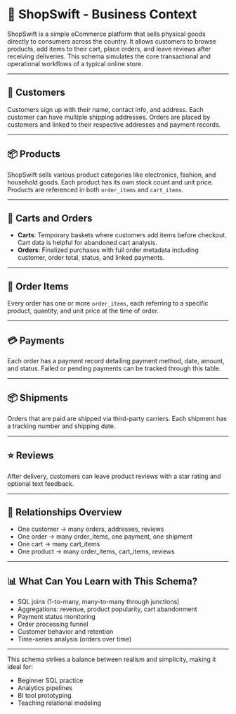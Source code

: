 # 🛒 ShopSwift - Business Context

ShopSwift is a simple eCommerce platform that sells physical goods directly to consumers across the country. It allows customers to browse products, add items to their cart, place orders, and leave reviews after receiving deliveries. This schema simulates the core transactional and operational workflows of a typical online store.

---

## 👤 Customers
Customers sign up with their name, contact info, and address. Each customer can have multiple shipping addresses. Orders are placed by customers and linked to their respective addresses and payment records.

---

## 📦 Products
ShopSwift sells various product categories like electronics, fashion, and household goods. Each product has its own stock count and unit price. Products are referenced in both `order_items` and `cart_items`.

---

## 🛒 Carts and Orders
- **Carts**: Temporary baskets where customers add items before checkout. Cart data is helpful for abandoned cart analysis.
- **Orders**: Finalized purchases with full order metadata including customer, order total, status, and linked payments.

---

## 📄 Order Items
Every order has one or more `order_items`, each referring to a specific product, quantity, and unit price at the time of order.

---

## 💳 Payments
Each order has a payment record detailing payment method, date, amount, and status. Failed or pending payments can be tracked through this table.

---

## 📦 Shipments
Orders that are paid are shipped via third-party carriers. Each shipment has a tracking number and shipping date.

---

## ⭐ Reviews
After delivery, customers can leave product reviews with a star rating and optional text feedback.

---

## 🔄 Relationships Overview

- One customer → many orders, addresses, reviews
- One order → many order_items, one payment, one shipment
- One cart → many cart_items
- One product → many order_items, cart_items, reviews

---

## 📊 What Can You Learn with This Schema?

- SQL joins (1-to-many, many-to-many through junctions)
- Aggregations: revenue, product popularity, cart abandonment
- Payment status monitoring
- Order processing funnel
- Customer behavior and retention
- Time-series analysis (orders over time)

---

This schema strikes a balance between realism and simplicity, making it ideal for:
- Beginner SQL practice
- Analytics pipelines
- BI tool prototyping
- Teaching relational modeling

